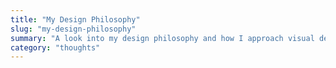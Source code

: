 ```yaml
---
title: "My Design Philosophy"
slug: "my-design-philosophy"
summary: "A look into my design philosophy and how I approach visual design as an engineer"
category: "thoughts"
---
```

